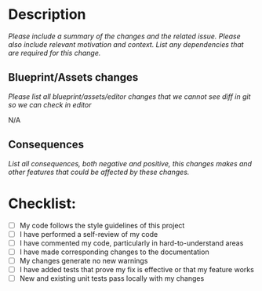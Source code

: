 # Description
*Please include a summary of the changes and the related issue. Please also include relevant motivation and context. List any dependencies that are required for this change.*

## Blueprint/Assets changes
*Please list all blueprint/assets/editor changes that we cannot see diff in git so we can check in editor*


N/A

## Consequences
*List all consequences, both negative and positive, this changes makes and other features that could be affected by these changes.*


# Checklist:
- [ ] My code follows the style guidelines of this project
- [ ] I have performed a self-review of my code
- [ ] I have commented my code, particularly in hard-to-understand areas
- [ ] I have made corresponding changes to the documentation
- [ ] My changes generate no new warnings
- [ ] I have added tests that prove my fix is effective or that my feature works
- [ ] New and existing unit tests pass locally with my changes
